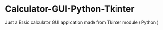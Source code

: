 # Calculator-GUI-Python-Tkinter

Just a Basic calculator GUI application made from Tkinter module ( Python )
